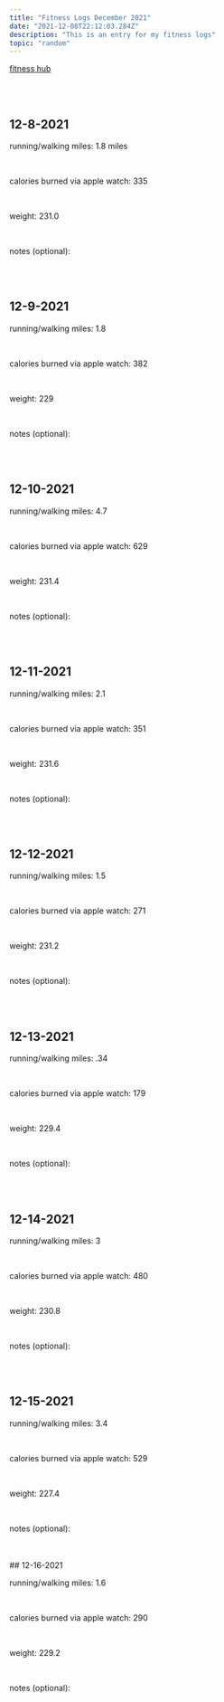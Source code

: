 ```yaml
---
title: "Fitness Logs December 2021"
date: "2021-12-08T22:12:03.284Z"
description: "This is an entry for my fitness logs"
topic: "random"
---
```


[fitness hub](https://bpp.dev/articles/random/fitness-hub)

<br>
<br>

## 12-8-2021

running/walking miles: 1.8 miles

<br>

calories burned via apple watch: 335

<br>

weight: 231.0

<br>

notes (optional):

<br>

<br>

## 12-9-2021

running/walking miles: 1.8

<br>

calories burned via apple watch: 382

<br>

weight: 229

<br>

notes (optional):

<br>

<br>

## 12-10-2021

running/walking miles: 4.7

<br>

calories burned via apple watch: 629

<br>

weight: 231.4

<br>

notes (optional):

<br>

<br>

## 12-11-2021

running/walking miles: 2.1

<br>

calories burned via apple watch: 351

<br>

weight: 231.6

<br>

notes (optional):

<br>

<br>

## 12-12-2021

running/walking miles: 1.5

<br>

calories burned via apple watch: 271

<br>

weight: 231.2

<br>

notes (optional):

<br>

<br>

## 12-13-2021

running/walking miles: .34

<br>

calories burned via apple watch: 179

<br>

weight: 229.4

<br>

notes (optional):

<br>

<br>

## 12-14-2021

running/walking miles: 3

<br>

calories burned via apple watch: 480

<br>

weight: 230.8

<br>

notes (optional):

<br>

<br>

## 12-15-2021

running/walking miles: 3.4

<br>

calories burned via apple watch: 529

<br>

weight: 227.4

<br>

notes (optional):

<br>

<br>
## 12-16-2021

running/walking miles: 1.6

<br>

calories burned via apple watch: 290

<br>

weight: 229.2

<br>

notes (optional):

<br>

<br>
